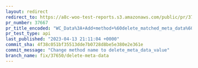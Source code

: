 ```yaml
---
layout: redirect
redirect_to: https://a8c-woo-test-reports.s3.amazonaws.com/public/pr/37667/api/index.html
pr_number: 37667
pr_title_encoded: "WC_Data%3A+Add+method+%60delete_matched_meta_data%60"
pr_test_type: api
last_published: "2023-04-13 21:11:04 +0000"
commit_sha: 4f38c051bf35513dde7b0728d8be5e380e2e361e
commit_message: "Change method name to delete_meta_data_value"
branch_name: fix/37650/delete-meta-data
---
```

